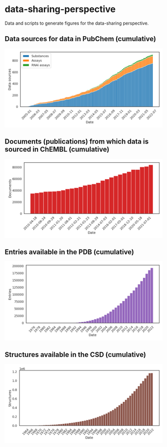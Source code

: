 # data-sharing-perspective
Data and scripts to generate figures for the data-sharing perspective.

## Data sources for data in PubChem (cumulative)
![PubChem sources](./pubchem-sources.png)
## Documents (publications) from which data is sourced in ChEMBL (cumulative)
![ChEMBL documents](./chembl-documents.png)
## Entries available in the PDB (cumulative)
![PDB entries](./pdb-entries.png)
## Structures available in the CSD (cumulative)
![CSD structures](./csd-structures.png)